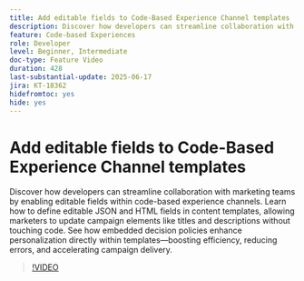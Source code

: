 ```yaml
---
title: Add editable fields to Code-Based Experience Channel templates
description: Discover how developers can streamline collaboration with marketing teams by enabling editable fields within code-based experience channels. Learn how to define editable JSON and HTML fields in content templates, allowing marketers to update campaign elements like titles and descriptions without touching code. See how embedded decision policies enhance personalization directly within templates—boosting efficiency, reducing errors, and accelerating campaign delivery.
feature: Code-based Experiences
role: Developer
level: Beginner, Intermediate
doc-type: Feature Video
duration: 428
last-substantial-update: 2025-06-17
jira: KT-18362
hidefromtoc: yes
hide: yes
---
```


# Add editable fields to Code-Based Experience Channel templates

Discover how developers can streamline collaboration with marketing teams by enabling editable fields within code-based experience channels. Learn how to define editable JSON and HTML fields in content templates, allowing marketers to update campaign elements like titles and descriptions without touching code. See how embedded decision policies enhance personalization directly within templates—boosting efficiency, reducing errors, and accelerating campaign delivery.

>[!VIDEO](https://video.tv.adobe.com/v/3463990/?learn=on&enablevpops)

